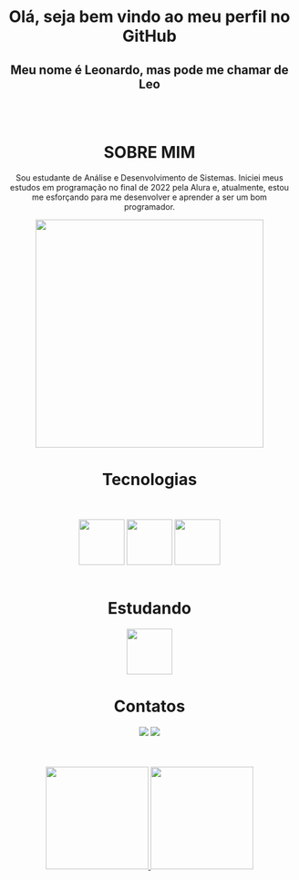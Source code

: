 <h1 align="center">Olá, seja bem vindo ao meu perfil no GitHub</h1> 

<h2 align="center">Meu nome é Leonardo, mas pode me chamar de Leo</h2> </br></br>
<div align="center">
  <h1>SOBRE MIM</h1>
  <p>Sou estudante de Análise e Desenvolvimento de Sistemas. Iniciei meus estudos em programação no final de 2022 pela Alura e, atualmente, estou me esforçando para me desenvolver e aprender a ser um bom programador.</p> 
<img src="https://github.com/LeoGB09/LeoGB09/assets/103287763/d9fef352-1b58-496f-bd50-c7f81a3df2eb" width="400px" height="400px""/>
</div>

<h1 align="center">Tecnologias</h1></br>
</br>
<div align="center" ><img src="https://cdn.jsdelivr.net/gh/devicons/devicon/icons/html5/html5-plain-wordmark.svg" width="80px" height="80px"/> <img src="https://cdn.jsdelivr.net/gh/devicons/devicon/icons/javascript/javascript-original.svg" width="80px" height="80px"/> <img src="https://cdn.jsdelivr.net/gh/devicons/devicon/icons/css3/css3-original.svg" width="80px" height="80px"/>
</div></br>
<h1></h1>
<h1 align="center">Estudando</h1>
<div align="center" >
<img src="https://cdn.jsdelivr.net/gh/devicons/devicon/icons/c/c-original.svg" width="80px" height="80px"/>
</div>
<h1></h1>
<h1 align="center">Contatos</h1>
<div align="center">
  <a href="https://www.instagram.com/leodevgb/" target="_blank"><img loading="lazy" src="https://img.shields.io/badge/-Instagram-%23E4405F?style=for-the-badge&logo=instagram&logoColor=white" target="_blank"></a>
  <a href="https://www.linkedin.com/in/leonardo-gb/" target="_blank"><img loading="lazy" src="https://img.shields.io/badge/-LinkedIn-%230077B5?style=for-the-badge&logo=linkedin&logoColor=white" target="_blank"></a>
</div>
</br></br></br>
<div align="center">
<a href="https://github.com/LeoGB09">
<img loading="lazy" height="180em" src="https://github-readme-stats.vercel.app/api/top-langs/?username=LeoGB09&layout=compact&langs_count=7&theme=dracula"/>
<img loading="lazy" height="180em" src="https://github-readme-stats.vercel.app/api?username=LeoGB09&show_icons=true&theme=dracula&include_all_commits=true&count_private=true"/>
</div>

